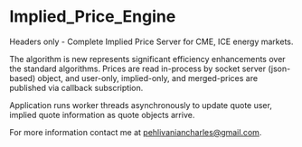 # Implied_Price_Engine

Headers only - Complete Implied Price Server for CME, ICE energy markets.

The algorithm is new represents significant efficiency enhancements over
the standard algorithms. Prices are read in-process by socket server
(json-based) object, and user-only, implied-only, and merged-prices
are published via callback subscription.

Application runs worker threads asynchronously to update quote user,
implied quote information as quote objects arrive. 

For more information contact me at pehlivaniancharles@gmail.com.
